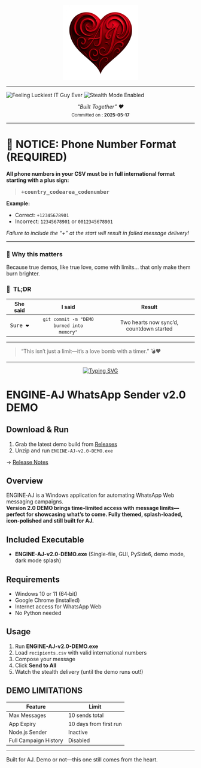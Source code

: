 <!-- README.md -->
<p align="center">
  <img src="assets/ENGINE-AJ-SPLASH.png" alt="ENGINE-AJ Splash" width="200" />

---

  <img src="https://img.shields.io/badge/Feeling-Luckiest%20IT%20Guy%20Ever-brightgreen?style=for-the-badge&logo=github" alt="Feeling Luckiest IT Guy Ever" />
  <img src="https://img.shields.io/badge/Stealth+Mode-Enabled-black?style=for-the-badge&logo=github" alt="Stealth Mode Enabled" />
</p>

<p align="center">
  <em>“Built Together” ❤️</em><br/>
  <sub>Committed on : <strong>2025-05-17</strong></sub>
</p>

---

# 🚨 NOTICE: Phone Number Format (REQUIRED)

**All phone numbers in your CSV must be in full international format starting with a plus sign:**

> <kbd>+<strong>country_code</strong><strong>area_code</strong><strong>number</strong></kbd>

**Example:**
- Correct: `+12345678901`
- Incorrect: `12345678901` or `0012345678901`

*Failure to include the “+” at the start will result in failed message delivery!*

---

### 🚀 Why this matters
Because true demos, like true love, come with limits... that only make them burn brighter.

### 💝  TL;DR
| She said | I said | Result |
|:--:|:--:|:--:|
| <kbd>Sure ❤️</kbd> | <code>git commit -m "DEMO burned into memory"</code> | Two hearts now sync’d, countdown started |

---

> “This isn’t just a limit—it’s a love bomb with a timer.” 💣❤️

---

<p align="center">
<a href="https://git.io/typing-svg">
<img src="https://readme-typing-svg.demolab.com?font=Fira+Code&pause=1000&width=435&lines=Love%E2%80%91bomb.exe+booted+in+demo+mode;10+messages+to+win+her+over+%F0%9F%92%8D" alt="Typing SVG" />
</a>
</p>

# ENGINE‑AJ WhatsApp Sender v2.0 DEMO

## Download & Run
1. Grab the latest demo build from [Releases](https://github.com/your-org/ENGINE-AJ-DEMO/releases)  
2. Unzip and run `ENGINE-AJ-v2.0-DEMO.exe`

→ [Release Notes](docs/releasenotes.txt)


## Overview

ENGINE‑AJ is a Windows application for automating WhatsApp Web messaging campaigns.  
**Version 2.0 DEMO brings time-limited access with message limits—perfect for showcasing what’s to come. Fully themed, splash-loaded, icon-polished and still built for AJ.**

## Included Executable

- **ENGINE-AJ-v2.0-DEMO.exe** (Single-file, GUI, PySide6, demo mode, dark mode splash)

## Requirements

- Windows 10 or 11 (64‑bit)
- Google Chrome (installed)
- Internet access for WhatsApp Web
- No Python needed

## Usage

1. Run **ENGINE-AJ-v2.0-DEMO.exe**
2. Load `recipients.csv` with valid international numbers
3. Compose your message
4. Click **Send to All**
5. Watch the stealth delivery (until the demo runs out!)

## DEMO LIMITATIONS

| Feature | Limit |
|--------|-------|
| Max Messages | 10 sends total |
| App Expiry | 10 days from first run |
| Node.js Sender | Inactive |
| Full Campaign History | Disabled |

---

Built for AJ. Demo or not—this one still comes from the heart.
